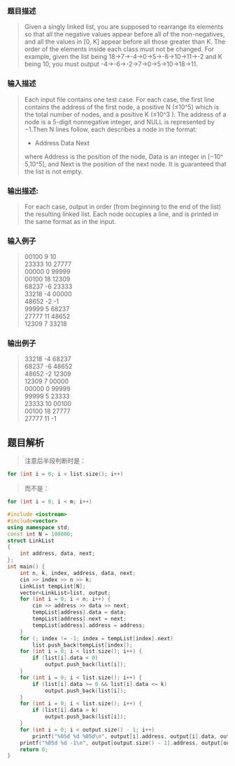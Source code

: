 ### 题目描述

> Given a singly linked list, you are supposed to rearrange its elements so that all the negative values appear before all of the non-negatives, and all the values in [0, K] appear before all those greater than K. The order of the elements inside each class must not be changed. For example, given the list being 18→7→-4→0→5→-6→10→11→-2 and K being 10, you must output -4→-6→-2→7→0→5→10→18→11.

### 输入描述

> Each input file contains one test case. For each case, the first line contains the address of the first node, a positive N (≤10^5) which is the total number of nodes, and a positive K (≤10^3 ). The address of a node is a 5-digit nonnegative integer, and NULL is represented by −1.Then N lines follow, each describes a node in the format:
>
>- Address Data Next
>
>where Address is the position of the node, Data is an integer in [−10^​5,10^5​], and Next is the position of the next node. It is guaranteed that the list is not empty.

### 输出描述:
> For each case, output in order (from beginning to the end of the list) the resulting linked list. Each node occupies a line, and is printed in the same format as in the input.

### 输入例子
> 00100 9 10<br>
23333 10 27777<br>
00000 0 99999<br>
00100 18 12309<br>
68237 -6 23333<br>
33218 -4 00000<br>
48652 -2 -1<br>
99999 5 68237<br>
27777 11 48652<br>
12309 7 33218<br>

### 输出例子
>33218 -4 68237<br>
68237 -6 48652<br>
48652 -2 12309<br>
12309 7 00000<br>
00000 0 99999<br>
99999 5 23333<br>
23333 10 00100<br>
00100 18 27777<br>
27777 11 -1<br>

## 题目解析
>注意后半段判断时是：
```C++
for (int i = 0; i < list.size(); i++) 
```
>而不是：
```C++
for (int i = 0; i < m; i++) 
```

```C++
#include <iostream>
#include<vector>
using namespace std;
const int N = 100000;
struct LinkList
{
	int address, data, next;
};
int main() {
	int n, k, index, address, data, next;
	cin >> index >> n >> k;
	LinkList tempList[N];
	vector<LinkList>list, output;
	for (int i = 0; i < n; i++) {
		cin >> address >> data >> next;
		tempList[address].data = data;
		tempList[address].next = next;
		tempList[address].address = address;
	}
	for (; index != -1; index = tempList[index].next)
		list.push_back(tempList[index]);
	for (int i = 0; i < list.size(); i++) {
		if (list[i].data < 0)
			output.push_back(list[i]);
	}
	for (int i = 0; i < list.size(); i++) {
		if (list[i].data >= 0 && list[i].data <= k)
			output.push_back(list[i]);
	}
	for (int i = 0; i < list.size(); i++) {
		if (list[i].data > k)
			output.push_back(list[i]);
	}
	for (int i = 0; i < output.size() - 1; i++)
		printf("%05d %d %05d\n", output[i].address, output[i].data, output[i + 1].address);
	printf("%05d %d -1\n", output[output.size() - 1].address, output[output.size() - 1].data);
	return 0;
}
```